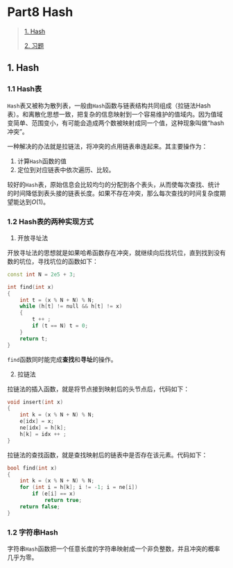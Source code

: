# Part8 Hash

>[1. Hash](#1)
>
>[2. 习题](#2)

<h2 id = "1">1. Hash</h2>

### 1.1 Hash表

`Hash`表又被称为散列表，一般由`Hash`函数与链表结构共同组成（拉链法Hash表）。和离散化思想一致，把复杂的信息映射到一个容易维护的值域内。因为值域变简单、范围变小，有可能会造成两个数被映射成同一个值，这种现象叫做“hash冲突”。

一种解决的办法就是拉链法，将冲突的点用链表串连起来。其主要操作为：

1. 计算`Hash`函数的值
2. 定位到对应链表中依次遍历、比较。

较好的`Hash`表，原始信息会比较均匀的分配到各个表头，从而使每次查找、统计的时间降低到表头接的链表长度。如果不存在冲突，那么每次查找的时间复杂度期望能达到$O(1)$。

### 1.2 Hash表的两种实现方式

1. 开放寻址法

开放寻址法的思想就是如果哈希函数存在冲突，就继续向后找坑位，直到找到没有数的坑位，寻找坑位的函数如下：

```c++
const int N = 2e5 + 3;

int find(int x)
{
    int t = (x % N + N) % N;
    while (h[t] != null && h[t] != x)
    {
        t ++ ;
        if (t == N) t = 0;
    }
    return t;
}
```

`find`函数同时能完成**查找**和**寻址**的操作。

2. 拉链法

拉链法的插入函数，就是将节点接到映射后的头节点后，代码如下：

```c++
void insert(int x)
{
    int k = (x % N + N) % N;
    e[idx] = x;
    ne[idx] = h[k];
    h[k] = idx ++ ;
}
```

拉链法的查找函数，就是查找映射后的链表中是否存在该元素。代码如下：

```c++
bool find(int x)
{
    int k = (x % N + N) % N;
    for (int i = h[k]; i != -1; i = ne[i])
        if (e[i] == x)
            return true;
    return false;
}
```

### 1.2 字符串Hash

字符串`Hash`函数把一个任意长度的字符串映射成一个非负整数，并且冲突的概率几乎为零。
